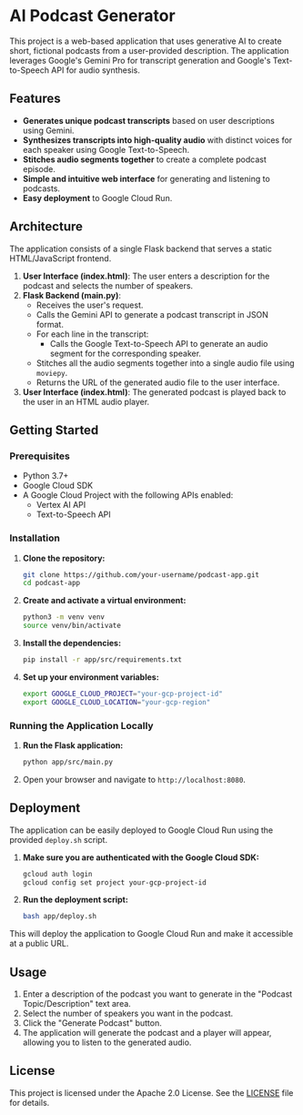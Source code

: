 # AI Podcast Generator

This project is a web-based application that uses generative AI to create short, fictional podcasts from a user-provided description. The application leverages Google's Gemini Pro for transcript generation and Google's Text-to-Speech API for audio synthesis.

## Features

- **Generates unique podcast transcripts** based on user descriptions using Gemini.
- **Synthesizes transcripts into high-quality audio** with distinct voices for each speaker using Google Text-to-Speech.
- **Stitches audio segments together** to create a complete podcast episode.
- **Simple and intuitive web interface** for generating and listening to podcasts.
- **Easy deployment** to Google Cloud Run.

## Architecture

The application consists of a single Flask backend that serves a static HTML/JavaScript frontend.

1.  **User Interface (index.html)**: The user enters a description for the podcast and selects the number of speakers.
2.  **Flask Backend (main.py)**:
    *   Receives the user's request.
    *   Calls the Gemini API to generate a podcast transcript in JSON format.
    *   For each line in the transcript:
        *   Calls the Google Text-to-Speech API to generate an audio segment for the corresponding speaker.
    *   Stitches all the audio segments together into a single audio file using `moviepy`.
    *   Returns the URL of the generated audio file to the user interface.
3.  **User Interface (index.html)**: The generated podcast is played back to the user in an HTML audio player.

## Getting Started

### Prerequisites

*   Python 3.7+
*   Google Cloud SDK
*   A Google Cloud Project with the following APIs enabled:
    *   Vertex AI API
    *   Text-to-Speech API

### Installation

1.  **Clone the repository:**

    ```bash
    git clone https://github.com/your-username/podcast-app.git
    cd podcast-app
    ```

2.  **Create and activate a virtual environment:**

    ```bash
    python3 -m venv venv
    source venv/bin/activate
    ```

3.  **Install the dependencies:**

    ```bash
    pip install -r app/src/requirements.txt
    ```

4.  **Set up your environment variables:**

    ```bash
    export GOOGLE_CLOUD_PROJECT="your-gcp-project-id"
    export GOOGLE_CLOUD_LOCATION="your-gcp-region"
    ```

### Running the Application Locally

1.  **Run the Flask application:**

    ```bash
    python app/src/main.py
    ```

2.  Open your browser and navigate to `http://localhost:8080`.

## Deployment

The application can be easily deployed to Google Cloud Run using the provided `deploy.sh` script.

1.  **Make sure you are authenticated with the Google Cloud SDK:**

    ```bash
    gcloud auth login
    gcloud config set project your-gcp-project-id
    ```

2.  **Run the deployment script:**

    ```bash
    bash app/deploy.sh
    ```

This will deploy the application to Google Cloud Run and make it accessible at a public URL.

## Usage

1.  Enter a description of the podcast you want to generate in the "Podcast Topic/Description" text area.
2.  Select the number of speakers you want in the podcast.
3.  Click the "Generate Podcast" button.
4.  The application will generate the podcast and a player will appear, allowing you to listen to the generated audio.

## License

This project is licensed under the Apache 2.0 License. See the [LICENSE](LICENSE) file for details.